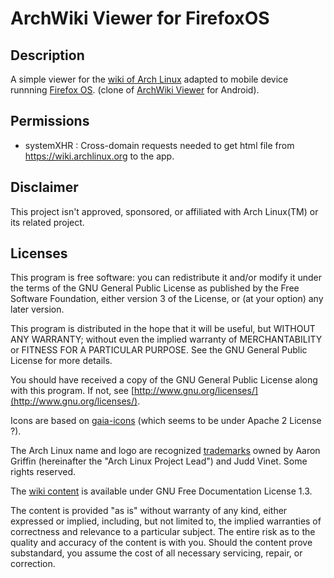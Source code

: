 ArchWiki Viewer for FirefoxOS
=============================

Description
-----------

A simple viewer for the [wiki of Arch Linux](https://wiki.archlinux.org) adapted 
to mobile device runnning [Firefox OS](https://developer.mozilla.org/en-US/Firefox_OS).
(clone of [ArchWiki Viewer](https://github.com/jtmcn/archwiki-viewer) for Android).

Permissions
-----------

  * systemXHR : Cross-domain requests needed to get html file from https://wiki.archlinux.org to the app.

Disclaimer
----------

This project isn't approved, sponsored, or affiliated with Arch Linux(TM) or its related project.


Licenses
--------

This program is free software: you can redistribute it and/or modify
it under the terms of the GNU General Public License as published by
the Free Software Foundation, either version 3 of the License, or
(at your option) any later version.

This program is distributed in the hope that it will be useful,
but WITHOUT ANY WARRANTY; without even the implied warranty of
MERCHANTABILITY or FITNESS FOR A PARTICULAR PURPOSE. See the
GNU General Public License for more details.

You should have received a copy of the GNU General Public License
along with this program.  If not, see [http://www.gnu.org/licenses/](http://www.gnu.org/licenses/).


Icons are based on [gaia-icons](https://github.com/gaia-components/gaia-icons)
(which seems to be under Apache 2 License ?).


The Arch Linux name and logo are recognized [trademarks](https://wiki.archlinux.org/index.php/DeveloperWiki:TrademarkPolicy")
 owned by Aaron Griffin (hereinafter the "Arch Linux Project Lead") and Judd Vinet.
Some rights reserved.


The [wiki content](https://wiki.archlinux.org/index.php/ArchWiki:Privacy_policy) 
is available under GNU Free Documentation License 1.3.

The content is provided "as is" without warranty of any kind, either expressed or 
implied, including, but not limited to, the implied warranties of correctness and 
relevance to a particular subject. The entire risk as to the quality and accuracy 
of the content is with you. Should the content prove substandard, you assume the
cost of all necessary servicing, repair, or correction. 


